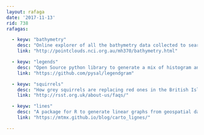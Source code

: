 ```yaml
---
layout: rafaga
date: '2017-11-13'
rid: 738
rafagas:

  - keyw: "bathymetry"
    desc: "Online explorer of all the bathymetry data collected to search for the MH370 flight"
    link: "http://pointclouds.nci.org.au/mh370/bathymetry.html"

  - keyw: "legends"
    desc: "Open Source python library to generate a mix of histogram and legends"
    link: "https://github.com/pysal/legendgram"

  - keyw: "squirrels"
    desc: "How grey squirrels are replacing red ones in the British Isles between 1945 and 2010"
    link: "http://rsst.org.uk/about-us/faqs/"

  - keyw: "lines"
    desc: "A package for R to generate linear graphs from geospatial data, even animated"
    link: "https://mtmx.github.io/blog/carto_lignes/"

---
```

